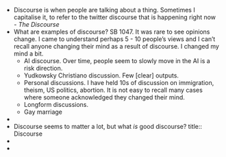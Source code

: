 - Discourse is when people are talking about a thing. Sometimes I capitalise it, to refer to the twitter discourse that is happening right now - *The Discourse*
- What are examples of discourse?
  SB 1047. It was rare to see opinions change. I came to understand perhaps 5 - 10 people’s views and I can’t recall anyone changing their mind as a result of discourse. I changed my mind a bit.
	- AI discourse. Over time, people seem to slowly move in the AI is a risk direction.
	- Yudkowsky Christiano discussion. Few [clear] outputs.
	- Personal discussions. I have held 10s of discussion on immigration, theism, US politics, abortion. It is not easy to recall many cases where someone acknowledged they changed their mind.
	- Longform discussions.
	- Gay marriage
-
- Discourse seems to matter a lot, but what *is* good discourse?
  title:: Discourse
-
-